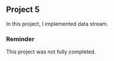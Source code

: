 ## Project 5

In this project, I implemented data stream.

### Reminder

This project was not fully completed.